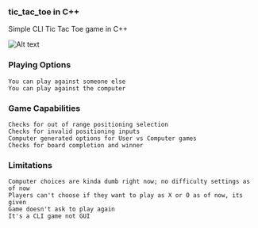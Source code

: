 ### tic_tac_toe in C++ ###

Simple CLI Tic Tac Toe game in C++

![Alt text](example_game.JPEG?raw=true "Example Command")

### Playing Options ###

```
You can play against someone else
You can play against the computer
```

### Game Capabilities ### 

```
Checks for out of range positioning selection
Checks for invalid positioning inputs
Computer generated options for User vs Computer games
Checks for board completion and winner
```

### Limitations ###

```
Computer choices are kinda dumb right now; no difficulty settings as of now
Players can't choose if they want to play as X or O as of now, its given
Game doesn't ask to play again
It's a CLI game not GUI
```
